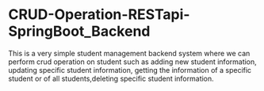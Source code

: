 # CRUD-Operation-RESTapi-SpringBoot_Backend
This is a very simple student management backend system where we can perform crud operation on student such as adding new student information, updating specific student information, getting the information of a specific student or of all students,deleting specific student information.

